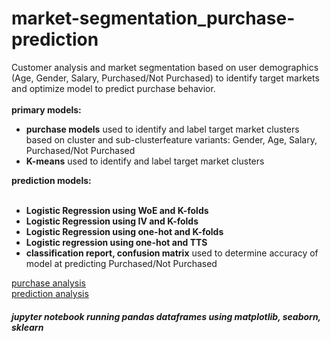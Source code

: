 # market-segmentation_purchase-prediction

Customer analysis and market segmentation based on user demographics (Age, Gender, Salary, Purchased/Not Purchased) to identify target markets and optimize model to predict purchase behavior. 
<br><br>
<b>primary models:</b><br>
<ul>
<li><b>purchase models</b> used to identify and label target market clusters based on cluster and sub-clusterfeature variants: Gender, Age, Salary, Purchased/Not Purchased<br> </li>
<li><b>K-means</b> used to identify and label target market clusters<br> </li>
</ul>
<b>prediction models:</b><br><br>
<ul>
<li><b>Logistic Regression using WoE and K-folds</b> 
<li><b>Logistic Regression using IV and K-folds</b> 
<li><b>Logistic Regression using one-hot and K-folds</b> 
<li><b>Logistic regression using one-hot and TTS</b> 
<li><b>classification report, confusion matrix</b> used to determine accuracy of model at predicting Purchased/Not Purchased <br> </li>
</ul>
<a href="https://github.com/cspence001/market-segmentation_purchase-prediction
/blob/main/notebooks/purchase_models.ipynb">purchase analysis</a>
<br>
<a href="https://github.com/cspence001/market-segmentation_purchase-prediction
/blob/main/notebooks/log-regression_k-folds.ipynb">prediction analysis</a>
<br>
<h5>jupyter notebook running pandas dataframes using matplotlib, seaborn, sklearn</h5>

